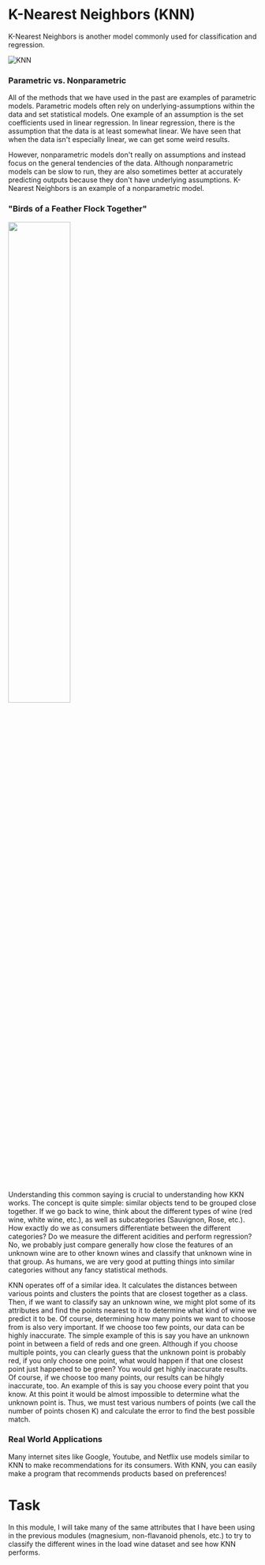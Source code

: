 # K-Nearest Neighbors (KNN)
K-Nearest Neighbors is another model commonly used for classification and regression.

![KNN](https://external-content.duckduckgo.com/iu/?u=https%3A%2F%2Fwww.researchgate.net%2Fpublication%2F321751429%2Ffigure%2Fdownload%2Ffig6%2FAS%3A668472602284040%401536387696362%2FAn-illustration-of-K-nearest-neighbor-model.jpg&f=1&nofb=1)

### Parametric vs. Nonparametric
All of the methods that we have used in the past are examples of parametric models. Parametric models often rely on underlying-assumptions within the data and set statistical models. One example of an assumption is the set coefficients used in linear regression. In linear regression, there is the assumption that the data is at least somewhat linear. We have seen that when the data isn't especially linear, we can get some weird results.

However, nonparametric models don't really on assumptions and instead focus on the general tendencies of the data. Although nonparametric models can be slow to run, they are also sometimes better at accurately predicting outputs because they don't have underlying assumptions. K-Nearest Neighbors is an example of a nonparametric model.

### "Birds of a Feather Flock Together"
<img src="https://external-content.duckduckgo.com/iu/?u=https%3A%2F%2Fwww.inglesnapontadalingua.com.br%2Fwp-content%2Fuploads%2F2015%2F07%2Ftradu%25C3%25A7%25C3%25A3o-de-birds-of-a-feather-flock-together.jpg&f=1&nofb=1" width=50% height=50%>

Understanding this common saying is crucial to understanding how KKN works. The concept is quite simple: similar objects tend to be grouped close together. If we go back to wine, think about the different types of wine (red wine, white wine, etc.), as well as subcategories (Sauvignon, Rose, etc.). How exactly do we as consumers differentiate between the different categories? Do we measure the different acidities and perform regression? No, we probably just compare generally how close the features of an unknown wine are to other known wines and classify that unknown wine in that group. As humans, we are very good at putting things into similar categories without any fancy statistical methods. 

KNN operates off of a similar idea. It calculates the distances between various points and clusters the points that are closest together as a class. Then, if we want to classify say an unknown wine, we might plot some of its attributes and find the points nearest to it to determine what kind of wine we predict it to be. Of course, determining how many points we want to choose from is also very important. If we choose too few points, our data can be highly inaccurate. The simple example of this is say you have an unknown point in between a field of reds and one green. Although if you choose multiple points, you can clearly guess that the unknown point is probably red, if you only choose one point, what would happen if that one closest point just happened to be green? You would get highly inaccurate results. Of course, if we choose too many points, our results can be hihgly inaccurate, too. An example of this is say you choose every point that you know. At this point it would be almost impossible to determine what the unknown point is. Thus, we must test various numbers of points (we call the number of points chosen K) and calculate the error to find the best possible match.

### Real World Applications
Many internet sites like Google, Youtube, and Netflix use models similar to KNN to make recommendations for its consumers. With KNN, you can easily make a program that recommends products based on preferences!

# Task
In this module, I will take many of the same attributes that I have been using in the previous modules (magnesium, non-flavanoid phenols, etc.) to try to classify the different wines in the load wine dataset and see how KNN performs.
